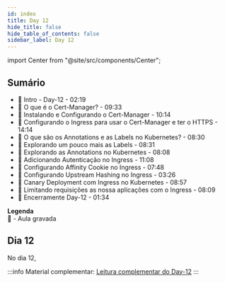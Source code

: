 ```yaml
---
id: index
title: Day 12
hide_title: false
hide_table_of_contents: false
sidebar_label: Day 12
---
```


import Center from "@site/src/components/Center";

## Sumário

- 🎥 Intro - Day-12 - 02:19
- 🎥 O que é o Cert-Manager? - 09:33
- 🎥 Instalando e Configurando o Cert-Manager - 10:14
- 🎥 Configurando o Ingress para usar o Cert-Manager e ter o HTTPS - 14:14
- 🎥 O que são os Annotations e as Labels no Kubernetes? - 08:30
- 🎥 Explorando um pouco mais as Labels - 08:31
- 🎥 Explorando as Annotations no Kubernetes - 08:08
- 🎥 Adicionando Autenticação no Ingress - 11:08
- 🎥 Configurando Affinity Cookie no Ingress - 07:48
- 🎥 Configurando Upstream Hashing no Ingress - 03:26
- 🎥 Canary Deployment com Ingress no Kubernetes - 08:57
- 🎥 Limitando requisições as nossa aplicações com o Ingress - 08:09
- 🎥 Encerramente Day-12 - 01:34

**Legenda**  
🎥 - Aula gravada

## Dia 12

No dia 12, 

:::info
Material complementar: [Leitura complementar do Day-12](https://livro.descomplicandokubernetes.com.br/pt/day-12/)
:::
